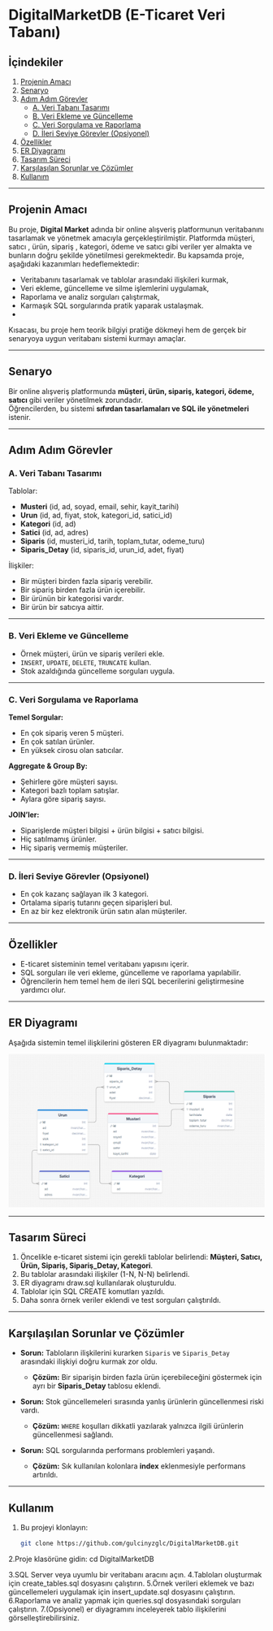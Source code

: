 # DigitalMarketDB  (E-Ticaret Veri Tabanı)

## İçindekiler  
1. [Projenin Amacı](#projenin-amacı)  
2. [Senaryo](#senaryo)  
3. [Adım Adım Görevler](#adım-adım-görevler)  
   - [A. Veri Tabanı Tasarımı](#a-veri-tabanı-tasarımı)  
   - [B. Veri Ekleme ve Güncelleme](#b-veri-ekleme-ve-güncelleme)  
   - [C. Veri Sorgulama ve Raporlama](#c-veri-sorgulama-ve-raporlama)  
   - [D. İleri Seviye Görevler (Opsiyonel)](#d-ileri-seviye-görevler-opsiyonel)  
4. [Özellikler](#özellikler)  
5. [ER Diyagramı](#er-diyagramı)  
6. [Tasarım Süreci](#tasarım-süreci)  
7. [Karşılaşılan Sorunlar ve Çözümler](#karşılaşılan-sorunlar-ve-çözümler)  
8. [Kullanım](#kullanım)  

---

## Projenin Amacı   
Bu proje, **Digital Market** adında bir online alışveriş platformunun veritabanını tasarlamak ve yönetmek amacıyla gerçekleştirilmiştir. Platformda müşteri, satıcı , ürün, sipariş , kategori, ödeme ve satıcı gibi veriler yer almakta ve bunların doğru şekilde yönetilmesi gerekmektedir.
Bu kapsamda proje, aşağıdaki kazanımları hedeflemektedir:  
- Veritabanını tasarlamak ve tablolar arasındaki ilişkileri kurmak,  
- Veri ekleme, güncelleme ve silme işlemlerini uygulamak,  
- Raporlama ve analiz sorguları çalıştırmak,  
- Karmaşık SQL sorgularında pratik yaparak ustalaşmak.
- 
Kısacası, bu proje hem teorik bilgiyi pratiğe dökmeyi hem de gerçek bir senaryoya uygun veritabanı sistemi kurmayı amaçlar.


---

## Senaryo  
Bir online alışveriş platformunda **müşteri, ürün, sipariş, kategori, ödeme, satıcı** gibi veriler yönetilmek zorundadır.  
Öğrencilerden, bu sistemi **sıfırdan tasarlamaları ve SQL ile yönetmeleri** istenir.  

---

## Adım Adım Görevler  

### A. Veri Tabanı Tasarımı  
Tablolar:  
- **Musteri** (id, ad, soyad, email, sehir, kayit_tarihi)  
- **Urun** (id, ad, fiyat, stok, kategori_id, satici_id)  
- **Kategori** (id, ad)  
- **Satici** (id, ad, adres)  
- **Siparis** (id, musteri_id, tarih, toplam_tutar, odeme_turu)  
- **Siparis_Detay** (id, siparis_id, urun_id, adet, fiyat)  

İlişkiler:  
- Bir müşteri birden fazla sipariş verebilir.  
- Bir sipariş birden fazla ürün içerebilir.  
- Bir ürünün bir kategorisi vardır.  
- Bir ürün bir satıcıya aittir.  

---

### B. Veri Ekleme ve Güncelleme  
- Örnek müşteri, ürün ve sipariş verileri ekle.  
- `INSERT`, `UPDATE`, `DELETE`, `TRUNCATE` kullan.  
- Stok azaldığında güncelleme sorguları uygula.  

---

### C. Veri Sorgulama ve Raporlama  
**Temel Sorgular:**  
- En çok sipariş veren 5 müşteri.  
- En çok satılan ürünler.  
- En yüksek cirosu olan satıcılar.  

**Aggregate & Group By:**  
- Şehirlere göre müşteri sayısı.  
- Kategori bazlı toplam satışlar.  
- Aylara göre sipariş sayısı.  

**JOIN’ler:**  
- Siparişlerde müşteri bilgisi + ürün bilgisi + satıcı bilgisi.  
- Hiç satılmamış ürünler.  
- Hiç sipariş vermemiş müşteriler.  

---

### D. İleri Seviye Görevler (Opsiyonel)  
- En çok kazanç sağlayan ilk 3 kategori.  
- Ortalama sipariş tutarını geçen siparişleri bul.  
- En az bir kez elektronik ürün satın alan müşteriler.  

---

## Özellikler  
- E-ticaret sisteminin temel veritabanı yapısını içerir.  
- SQL sorguları ile veri ekleme, güncelleme ve raporlama yapılabilir.  
- Öğrencilerin hem temel hem de ileri SQL becerilerini geliştirmesine yardımcı olur.  

---

## ER Diyagramı  
Aşağıda sistemin temel ilişkilerini gösteren ER diyagramı bulunmaktadır:  

![ER Diagram](./er_diagram_DigitalMarketDB.png)  

---

## Tasarım Süreci  
1. Öncelikle e-ticaret sistemi için gerekli tablolar belirlendi: **Müşteri, Satıcı, Ürün, Sipariş, Sipariş_Detay, Kategori**.  
2. Bu tablolar arasındaki ilişkiler (1-N, N-N) belirlendi.  
3. ER diyagramı draw.sql kullanılarak oluşturuldu.  
4. Tablolar için SQL CREATE komutları yazıldı.  
5. Daha sonra örnek veriler eklendi ve test sorguları çalıştırıldı.  

---

## Karşılaşılan Sorunlar ve Çözümler  
- **Sorun:** Tabloların ilişkilerini kurarken `Siparis` ve `Siparis_Detay` arasındaki ilişkiyi doğru kurmak zor oldu.  
  - **Çözüm:** Bir siparişin birden fazla ürün içerebileceğini göstermek için ayrı bir **Siparis_Detay** tablosu eklendi.  

- **Sorun:** Stok güncellemeleri sırasında yanlış ürünlerin güncellenmesi riski vardı.  
  - **Çözüm:** `WHERE` koşulları dikkatli yazılarak yalnızca ilgili ürünlerin güncellenmesi sağlandı.  

- **Sorun:** SQL sorgularında performans problemleri yaşandı.  
  - **Çözüm:** Sık kullanılan kolonlara **index** eklenmesiyle performans artırıldı.  

---

## Kullanım  
1. Bu projeyi klonlayın:  
   ```bash
   git clone https://github.com/gulcinyzglc/DigitalMarketDB.git
   
2.Proje klasörüne gidin:
 cd DigitalMarketDB

3.SQL Server veya uyumlu bir veritabanı aracını açın.
4.Tabloları oluşturmak için create_tables.sql dosyasını çalıştırın.
5.Örnek verileri eklemek ve bazı güncellemeleri uygulamak için insert_update.sql dosyasını çalıştırın.
6.Raporlama ve analiz yapmak için queries.sql dosyasındaki sorguları çalıştırın.
7.(Opsiyonel) er diyagramını inceleyerek tablo ilişkilerini görselleştirebilirsiniz.









